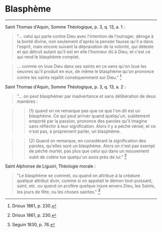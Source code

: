 # Blasphème

***

Saint Thomas d'Aquin, Somme Théologique, p. 3, q. 13, a. 1 :

> "... celui qui parle contre Dieu avec l'intention de l'outrager, déroge à la bonté divine, non seulement d'après la pensée fausse qu'il a dans l'esprit, mais encore suivant la dépravation de la volonté, qui déteste et qui détruit autant qu'il est en elle l'honneur dû à Dieu; et c'est ce qui rend le blasphème complet.

> ... comme on loue Dieu dans ses saints en ce sens qu'on loue les oeuvres qu'il produit en eux, de même le blasphème qu'on prononce contre les saints rejaillit conséquemment sur Dieu." [^1]

[^1]: Drioux 1861, p. 230.

Saint Thomas d'Aquin, Somme Théologique, p. 3, q. 13, a. 2 :

> "... on peut blasphémer par inadvertance et sans délibération de deux manières : 

>> (1) quand on ne remarque pas que ce que l'on dit est un blasphème. Ce qui peut arriver quand quelqu'un, subitement emporté par la passion, prononce des paroles qu'il imagine sans réfléchir à leur signification. Alors il y a péché véniel, et ce n'est pas, à proprement parler, un blasphème.

>> (2) Quand on remarque, en considérant la signification des paroles, qu'elles sont un blasphème. Alors on n'est pas exempt de péché mortel, pas plus que celui qui dans un mouvement subit de colère tue quelqu'un assis près de lui." [^2]

[^2]: Drioux 1861, p. 230.

Saint Alphonse de Liguori, Théologie morale :

> "Le blasphème se commet, ou quand on attribue à la créature quelque attribut divin, comme si on appelait le démon tout-puissant, saint, etc. ou quand on profère quelque injure envers Dieu, les Saints, les jours de fête, ou les choses saintes." [^3]

[^3]: Seguin 1830, p. 76.

